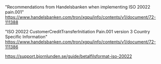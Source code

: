 


"Recommendations from Handelsbanken when implementing ISO 20022 pain.001"
https://www.handelsbanken.com/tron/xgpu/info/contents/v1/document/72-111388

"ISO 20022 CustomerCreditTransferInitiation Pain.001 version 3 Country Specific Information"
https://www.handelsbanken.com/tron/xgpu/info/contents/v1/document/72-111386

https://support.bjornlunden.se/guide/betalfilsformat-iso-20022
